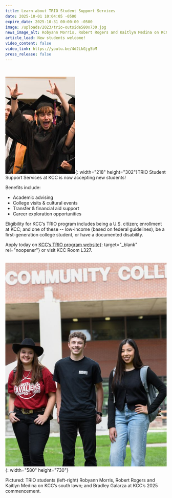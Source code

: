 ```yaml
---
title: Learn about TRIO Student Support Services
date: 2025-10-01 10:04:05 -0500
expire_date: 2025-10-31 00:00:00 -0500
image: /uploads/2023/trio-outside580x730.jpg
news_image_alt: Robyann Morris, Robert Rogers and Kaitlyn Medina on KCC's south lawn
article_lead: New students welcome!
video_content: false
video_link: https://youtu.be/4d2LkGjg5bM
press_release: false
---
```

&nbsp;

![2025 KCC graduate Fernando Orella](/uploads/2023/fernando-orella-triograd2025-kmc-9948-218x302.jpg "Fernando Orella"){: width="218" height="302"}TRIO Student Support Services at KCC is now accepting new students!

Benefits include:

* Academic advising
* College visits & cultural events
* Transfer & financial aid support
* Career exploration opportunities

Eligibility for KCC’s TRIO program includes being a U.S. citizen; enrollment at KCC; and one of these -- low-income (based on federal guidelines), be a first-generation college student, or have a documented disability.

Apply today on [KCC’s TRIO program website](https://www.kcc.edu/trio?utm_medium=newsroom&amp;utm_campaign=oct2025 "KCC's TRIO program website"){: target="_blank" rel="noopener"} or visit KCC Room L327.

&nbsp;![Robyann Morris, Robert Rogers and Kaitlyn Medina on KCC’s south lawn](/uploads/2023/trio-outside580x730-1.jpg "TRIO students"){: width="580" height="730"}

Pictured: TRIO students (left-right) Robyann Morris, Robert Rogers and Kaitlyn Medina on KCC’s south lawn; and Bradley Galarza at KCC’s 2025 commencement.

&nbsp;
